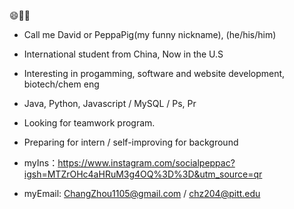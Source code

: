 😄👏🐖
- Call me David or PeppaPig(my funny nickname), (he/his/him)
- International student from China, Now in the U.S
- Interesting in progamming, software and website development, biotech/chem eng
- Java, Python, Javascript / MySQL / Ps, Pr
- Looking for teamwork program.
- Preparing for intern / self-improving for background

- myIns：https://www.instagram.com/socialpeppac?igsh=MTZrOHc4aHRuM3g4OQ%3D%3D&utm_source=qr
- myEmail: ChangZhou1105@gmail.com / chz204@pitt.edu


